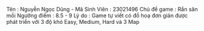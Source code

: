 Tên : Nguyễn Ngọc Dũng - Mã Sinh Viên : 23021496
Chủ đề game : Rắn săn mồi
Ngưỡng điểm : 8.5 - 9
Lý do : Game tự viết có đồ hoạ đơn giản được phát triển với 3 độ khó Easy, Medium, Hard và 3 Map 
